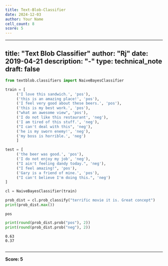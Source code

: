 ```yaml
---
title: Text-Blob-Classifier
date: 2024-12-03
author: Your Name
cell_count: 8
score: 5
---
```


---
title: "Text Blob Classifier"
author: "Rj"
date: 2019-04-21
description: "-"
type: technical_note
draft: false
---

```python
from textblob.classifiers import NaiveBayesClassifier
```


```python
train = [
     ('I love this sandwich.', 'pos'),
     ('this is an amazing place!', 'pos'),
     ('I feel very good about these beers.', 'pos'),
     ('this is my best work.', 'pos'),
     ("what an awesome view", 'pos'),
     ('I do not like this restaurant', 'neg'),
     ('I am tired of this stuff.', 'neg'),
     ("I can't deal with this", 'neg'),
     ('he is my sworn enemy!', 'neg'),
     ('my boss is horrible.', 'neg')
     ]
```


```python
test = [
     ('the beer was good.', 'pos'),
     ('I do not enjoy my job', 'neg'),
     ("I ain't feeling dandy today.", 'neg'),
     ("I feel amazing!", 'pos'),
     ('Gary is a friend of mine.', 'pos'),
     ("I can't believe I'm doing this.", 'neg')
]
```


```python
cl = NaiveBayesClassifier(train)
```


```python
prob_dist = cl.prob_classify("terrific movie it is. Great concept")
print(prob_dist.max())
```

    pos



```python
print(round(prob_dist.prob("pos"), 2))
print(round(prob_dist.prob("neg"), 2))
```

    0.63
    0.37



```python

```


---
**Score: 5**